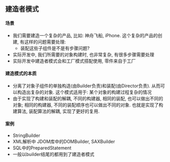 ## 建造者模式

#### 场景
- 我们需要建造一个复杂的产品, 比如: 神舟飞船, iPhone. 这个复杂的产品的创建, 有这样的问题需要处理:
    - 装配这些子组件是不是有步骤问题?
- 实际开发中, 我们所需要的对象构建时, 也非常复杂, 有很多步骤需要处理
- 实际开发中建造者模式会和工厂模式搭配使用, 零件来自于工厂
#### 建造模式的本质
- 分离了对象子组件的单独构造(由Builder负责)和装配(由Director负责). 从而可以构造出复杂的对象. 这个模式适用于: 某个对象的构建过程复杂的情况
- 由于实现了构建和装配的解耦, 不同的构建器, 相同的装配, 也可以做出不同的对象; 相同的构建器, 不同的装配顺序也可以做出不同的对象. 也就是实现了构建算法, 装配算法的解耦, 实现了更好的复用.

#### 案例
- StringBuilder
- XML解析中 JDOM库中的DOMBuilder, SAXBuilder
- SQL中的PreparedStatement
- 一般以builder结尾的都用到了建造者模式
